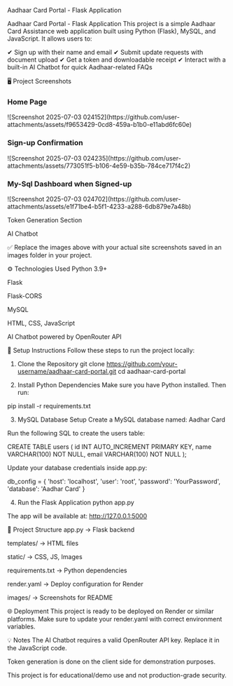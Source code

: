 Aadhaar Card Portal - Flask Application

Aadhaar Card Portal - Flask Application
This project is a simple Aadhaar Card Assistance web application built using Python (Flask), MySQL, and JavaScript. It allows users to:

✔ Sign up with their name and email
✔ Submit update requests with document upload
✔ Get a token and downloadable receipt
✔ Interact with a built-in AI Chatbot for quick Aadhaar-related FAQs

🖥️ Project Screenshots
<h3>Home Page</h3>
![Screenshot 2025-07-03 024152](https://github.com/user-attachments/assets/f9653429-0cd8-459a-b1b0-e11abd6fc60e)
<h3>Sign-up Confirmation</h3>
![Screenshot 2025-07-03 024235](https://github.com/user-attachments/assets/773051f5-b106-4e59-b35b-784ce717f4c2)
<h3>My-Sql Dashboard when Signed-up</h3>
![Screenshot 2025-07-03 024702](https://github.com/user-attachments/assets/e1f71be4-b5f1-4233-a288-6db879e7a48b)




Token Generation Section

AI Chatbot

✅ Replace the images above with your actual site screenshots saved in an images folder in your project.

⚙️ Technologies Used
Python 3.9+

Flask

Flask-CORS

MySQL

HTML, CSS, JavaScript

AI Chatbot powered by OpenRouter API

🚀 Setup Instructions
Follow these steps to run the project locally:

1. Clone the Repository
git clone https://github.com/your-username/aadhaar-card-portal.git
cd aadhaar-card-portal

2. Install Python Dependencies
Make sure you have Python installed. Then run:

pip install -r requirements.txt

3. MySQL Database Setup
Create a MySQL database named: Aadhar Card

Run the following SQL to create the users table:

CREATE TABLE users (
id INT AUTO_INCREMENT PRIMARY KEY,
name VARCHAR(100) NOT NULL,
email VARCHAR(100) NOT NULL
);

Update your database credentials inside app.py:

db_config = {
'host': 'localhost',
'user': 'root',
'password': 'YourPassword',
'database': 'Aadhar Card'
}

4. Run the Flask Application
python app.py

The app will be available at: http://127.0.0.1:5000

🧩 Project Structure
app.py → Flask backend

templates/ → HTML files

static/ → CSS, JS, Images

requirements.txt → Python dependencies

render.yaml → Deploy configuration for Render

images/ → Screenshots for README

🌐 Deployment
This project is ready to be deployed on Render or similar platforms. Make sure to update your render.yaml with correct environment variables.

💡 Notes
The AI Chatbot requires a valid OpenRouter API key. Replace it in the JavaScript code.

Token generation is done on the client side for demonstration purposes.

This project is for educational/demo use and not production-grade security.

